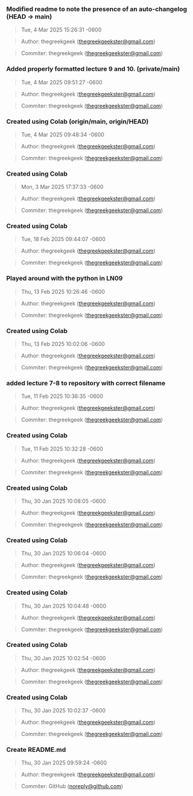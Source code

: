 ### Modified readme to note the presence of an auto-changelog (HEAD -> main)
>Tue, 4 Mar 2025 15:26:31 -0600

>Author: thegreekgeek (thegreekgeekster@gmail.com)

>Commiter: thegreekgeek (thegreekgeekster@gmail.com)




### Added properly formatted lecture 9 and 10. (private/main)
>Tue, 4 Mar 2025 09:51:27 -0600

>Author: thegreekgeek (thegreekgeekster@gmail.com)

>Commiter: thegreekgeek (thegreekgeekster@gmail.com)




### Created using Colab (origin/main, origin/HEAD)
>Tue, 4 Mar 2025 09:48:34 -0600

>Author: thegreekgeek (thegreekgeekster@gmail.com)

>Commiter: thegreekgeek (thegreekgeekster@gmail.com)




### Created using Colab
>Mon, 3 Mar 2025 17:37:33 -0600

>Author: thegreekgeek (thegreekgeekster@gmail.com)

>Commiter: thegreekgeek (thegreekgeekster@gmail.com)




### Created using Colab
>Tue, 18 Feb 2025 09:44:07 -0600

>Author: thegreekgeek (thegreekgeekster@gmail.com)

>Commiter: thegreekgeek (thegreekgeekster@gmail.com)




### Played around with the python in LN09
>Thu, 13 Feb 2025 10:26:46 -0600

>Author: thegreekgeek (thegreekgeekster@gmail.com)

>Commiter: thegreekgeek (thegreekgeekster@gmail.com)




### Created using Colab
>Thu, 13 Feb 2025 10:02:06 -0600

>Author: thegreekgeek (thegreekgeekster@gmail.com)

>Commiter: thegreekgeek (thegreekgeekster@gmail.com)




### added lecture 7-8 to repository with correct filename
>Tue, 11 Feb 2025 10:36:35 -0600

>Author: thegreekgeek (thegreekgeekster@gmail.com)

>Commiter: thegreekgeek (thegreekgeekster@gmail.com)




### Created using Colab
>Tue, 11 Feb 2025 10:32:28 -0600

>Author: thegreekgeek (thegreekgeekster@gmail.com)

>Commiter: thegreekgeek (thegreekgeekster@gmail.com)




### Created using Colab
>Thu, 30 Jan 2025 10:08:05 -0600

>Author: thegreekgeek (thegreekgeekster@gmail.com)

>Commiter: thegreekgeek (thegreekgeekster@gmail.com)




### Created using Colab
>Thu, 30 Jan 2025 10:06:04 -0600

>Author: thegreekgeek (thegreekgeekster@gmail.com)

>Commiter: thegreekgeek (thegreekgeekster@gmail.com)




### Created using Colab
>Thu, 30 Jan 2025 10:04:48 -0600

>Author: thegreekgeek (thegreekgeekster@gmail.com)

>Commiter: thegreekgeek (thegreekgeekster@gmail.com)




### Created using Colab
>Thu, 30 Jan 2025 10:02:54 -0600

>Author: thegreekgeek (thegreekgeekster@gmail.com)

>Commiter: thegreekgeek (thegreekgeekster@gmail.com)




### Created using Colab
>Thu, 30 Jan 2025 10:02:37 -0600

>Author: thegreekgeek (thegreekgeekster@gmail.com)

>Commiter: thegreekgeek (thegreekgeekster@gmail.com)




### Create README.md
>Thu, 30 Jan 2025 09:59:24 -0600

>Author: thegreekgeek (thegreekgeekster@gmail.com)

>Commiter: GitHub (noreply@github.com)




